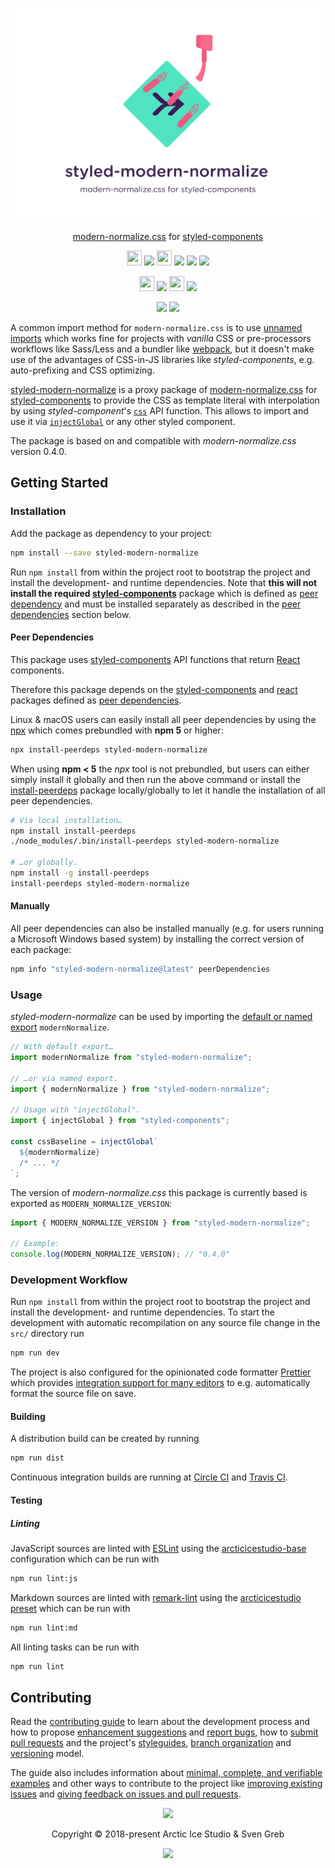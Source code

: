 <p align="center"><img src="https://raw.githubusercontent.com/arcticicestudio/styled-modern-normalize/develop/assets/banner.svg?sanitize=true"/></p>

<p align="center"><a href="https://github.com/sindresorhus/modern-normalize">modern-normalize.css</a> for <a href="https://www.styled-components.com">styled-components</a></p>

<p align="center"><img src="https://assets-cdn.github.com/favicon.ico" width=24 height=24/> <a href="https://github.com/arcticicestudio/styled-modern-normalize/releases/latest"><img src="https://img.shields.io/github/release/arcticicestudio/styled-modern-normalize.svg?style=flat-square"/></a> <img src="https://www.npmjs.com/static/images/touch-icons/favicon-32x32.png" width=24 height=24/> <a href="https://www.npmjs.com/package/styled-modern-normalize"><img src="https://img.shields.io/npm/v/styled-modern-normalize.svg?style=flat-square"/></a> <a href="https://www.npmjs.com/package/styled-modern-normalize"><img src="https://img.shields.io/npm/dt/styled-modern-normalize.svg?style=flat-square"/></a> <a href="https://www.npmjs.com/package/styled-modern-normalize"><img src="https://img.shields.io/npm/dm/styled-modern-normalize.svg?style=flat-square"/></a></p>

<p align="center"><img src="https://circleci.com/favicon.ico" width=24 height=24/> <a href="https://circleci.com/gh/arcticicestudio/styled-modern-normalize"><img src="https://img.shields.io/circleci/project/github/arcticicestudio/styled-modern-normalize/develop.svg?style=flat-square"/></a> <img src="https://cdn.travis-ci.org/images/favicon-c566132d45ab1a9bcae64d8d90e4378a.svg" width=24 height=24/> <a href="https://travis-ci.org/arcticicestudio/styled-modern-normalize"><img src="https://img.shields.io/travis/arcticicestudio/styled-modern-normalize/develop.svg?style=flat-square"/></a></p>

<p align="center"><a href="https://github.com/arcticicestudio/styled-modern-normalize/blob/develop/CHANGELOG.md#010"><img src="https://img.shields.io/badge/Changelog-0.1.0-5E81AC.svg?style=flat-square"/></a> <a href="https://github.com/arcticicestudio/styleguide-javascript"><img src="https://img.shields.io/badge/modern--normalize.css-0.4.0-5E81AC.svg?style=flat-square"/></a></p>

A common import method for `modern-normalize.css` is to use [unnamed imports][mdn-import] which works fine for projects with _vanilla_ CSS or pre-processors workflows like Sass/Less and a bundler like [webpack][], but it doesn't make use of the advantages of CSS-in-JS libraries like _styled-components_, e.g. auto-prefixing and CSS optimizing.

[styled-modern-normalize][npm-styled-modern-normalize] is a proxy package of [modern-normalize.css][npm-modern-normalize] for [styled-components][] to provide the CSS as template literal with interpolation by using _styled-component_'s [`css`][sc-doc-api-css] API function. This allows to import and use it via [`injectGlobal`][sc-doc-api-injectglobal] or any other styled component.

The package is based on and compatible with _modern-normalize.css_ version 0.4.0.

## Getting Started

### Installation

Add the package as dependency to your project:

```sh
npm install --save styled-modern-normalize
```

Run `npm install` from within the project root to bootstrap the project and install the development- and runtime dependencies. Note that **this will not install the required [styled-components][npm-styled-components]** package which is defined as [peer dependency][nodejs-blog-peerdeps] and must be installed separately as described in the [peer dependencies](#peer-dependencies) section below.

#### Peer Dependencies

This package uses [styled-components][npm-styled-components] API functions that return [React][] components.

Therefore this package depends on the [styled-components][npm-styled-components] and [react][npm-react] packages defined as [peer dependencies][nodejs-blog-peerdeps].

Linux & macOS users can easily install all peer dependencies by using the [npx][npm-npx] which comes prebundled with **npm 5** or higher:

```sh
npx install-peerdeps styled-modern-normalize
```

When using **npm < 5** the _npx_ tool is not prebundled, but users can either simply install it globally and then run the above command or install the [install-peerdeps][npm-install-peerdeps] package locally/globally to let it handle the installation of all peer dependencies.

```sh
# Via local installation…
npm install install-peerdeps
./node_modules/.bin/install-peerdeps styled-modern-normalize

# …or globally.
npm install -g install-peerdeps
install-peerdeps styled-modern-normalize
```

#### Manually

All peer dependencies can also be installed manually (e.g. for users running a Microsoft Windows based system) by installing the correct version of each package:

```sh
npm info "styled-modern-normalize@latest" peerDependencies
```

### Usage

_styled-modern-normalize_ can be used by importing the [default or named export][mdn-export] `modernNormalize`.

```js
// With default export…
import modernNormalize from "styled-modern-normalize";

// …or via named export.
import { modernNormalize } from "styled-modern-normalize";

// Usage with "injectGlobal".
import { injectGlobal } from "styled-components";

const cssBaseline = injectGlobal`
  ${modernNormalize}
  /* ... */
`;
```

The version of _modern-normalize.css_ this package is currently based is exported as `MODERN_NORMALIZE_VERSION`:

```js
import { MODERN_NORMALIZE_VERSION } from "styled-modern-normalize";

// Example:
console.log(MODERN_NORMALIZE_VERSION); // "0.4.0"
```

### Development Workflow

Run `npm install` from within the project root to bootstrap the project and install the development- and runtime dependencies. To start the development with automatic recompilation on any source file change in the `src/` directory run

```sh
npm run dev
```

The project is also configured for the opinionated code formatter [Prettier][] which provides [integration support for many editors][prettier-doc-editors] to e.g. automatically format the source file on save.

#### Building

A distribution build can be created by running

```sh
npm run dist
```

Continuous integration builds are running at [Circle CI][circle-ci] and [Travis CI][travis-ci].

#### Testing

##### Linting

JavaScript sources are linted with [ESLint][] using the [arcticicestudio-base][npm-eslint-config-arcticicestudio-base] configuration which can be run with

```sh
npm run lint:js
```

Markdown sources are linted with [remark-lint][npm-remark-lint] using the [arcticicestudio preset][npm-remark-preset-lint-arcticicestudio] which can be run with

```sh
npm run lint:md
```

All linting tasks can be run with

```sh
npm run lint
```

## Contributing

Read the [contributing guide][gh-contrib] to learn about the development process and how to propose [enhancement suggestions][gh-contrib-enhancements] and [report bugs][gh-contrib-bug-reports], how to [submit pull requests][gh-contrib-pr] and the project's [styleguides][gh-contrib-styleguides], [branch organization][gh-contrib-branch-org] and [versioning][gh-contrib-versioning] model.

The guide also includes information about [minimal, complete, and verifiable examples][gh-contrib-mcve] and other ways to contribute to the project like [improving existing issues][gh-contrib-improve-issues] and [giving feedback on issues and pull requests][gh-contrib-feedback].

<p align="center"><img src="https://raw.githubusercontent.com/arcticicestudio/nord/develop/assets/banner-footer-mountains.svg?sanitize=true" /></p>

<p align="center">Copyright &copy; 2018-present Arctic Ice Studio & Sven Greb</p>

<p align="center"><a href="https://github.com/arcticicestudio/styled-modern-normalize/blob/develop/LICENSE.md"><img src="https://img.shields.io/badge/License-MIT-5E81AC.svg?style=flat-square"/></a></p>

[circle-ci]: https://circleci.com/gh/arcticicestudio/styled-modern-normalize
[eslint]: https://eslint.org
[gh-contrib]: https://github.com/arcticicestudio/styled-modern-normalize/blob/develop/CONTRIBUTING.md
[gh-contrib-branch-org]: https://github.com/arcticicestudio/styled-modern-normalize/blob/develop/CONTRIBUTING.md#branch-organization
[gh-contrib-bug-reports]: https://github.com/arcticicestudio/styled-modern-normalize/blob/develop/CONTRIBUTING.md#bug-reports
[gh-contrib-enhancements]: https://github.com/arcticicestudio/styled-modern-normalize/blob/develop/CONTRIBUTING.md#enhancement-suggestions
[gh-contrib-feedback]: https://github.com/arcticicestudio/styled-modern-normalize/blob/develop/CONTRIBUTING.md#give-feedback-on-issues-and-pull-requests
[gh-contrib-improve-issues]: https://github.com/arcticicestudio/styled-modern-normalize/blob/develop/CONTRIBUTING.md#improve-issues
[gh-contrib-mcve]: https://github.com/arcticicestudio/styled-modern-normalize/blob/develop/CONTRIBUTING.md#mcve
[gh-contrib-pr]: https://github.com/arcticicestudio/styled-modern-normalize/blob/develop/CONTRIBUTING.md#pull-requests
[gh-contrib-styleguides]: https://github.com/arcticicestudio/styled-modern-normalize/blob/develop/CONTRIBUTING.md#styleguides
[gh-contrib-versioning]: https://github.com/arcticicestudio/styled-modern-normalize/blob/develop/CONTRIBUTING.md#versioning
[mdn-export]: https://developer.mozilla.org/en-US/docs/web/javascript/reference/statements/export
[mdn-import]: https://developer.mozilla.org/en-US/docs/Web/JavaScript/Reference/Statements/import
[nodejs-blog-peerdeps]: https://nodejs.org/en/blog/npm/peer-dependencies
[npm-eslint-config-arcticicestudio-base]: https://www.npmjs.com/package/eslint-config-arcticicestudio-base
[npm-install-peerdeps]: https://www.npmjs.com/package/install-peerdeps
[npm-modern-normalize]: https://www.npmjs.com/package/modern-normalize
[npm-npx]: https://www.npmjs.com/package/npx
[npm-react]: https://www.npmjs.com/package/react
[npm-remark-lint]: https://www.npmjs.com/package/remark-lint
[npm-remark-preset-lint-arcticicestudio]: https://www.npmjs.com/package/remark-preset-lint-arcticicestudio
[npm-styled-components]: https://www.npmjs.com/package/styled-components
[npm-styled-modern-normalize]: https://www.npmjs.com/package/styled-modern-normalize
[prettier]: https://prettier.io/docs/en/editors
[prettier-doc-editors]: https://prettier.io/docs/en/editors
[react]: https://reactjs.org
[sc-doc-api-css]: https://www.styled-components.com/docs/api#css
[sc-doc-api-injectglobal]: https://www.styled-components.com/docs/api#injectglobal
[styled-components]: https://www.styled-components.com
[travis-ci]: https://travis-ci.org/arcticicestudio/styled-modern-normalize
[webpack]: https://webpack.js.org
